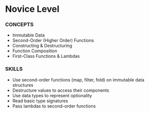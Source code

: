 # Novice Level

### CONCEPTS
* Immutable Data
* Second-Order (Higher Order) Functions
* Constructing & Destructuring
* Function Composition
* First-Class Functions & Lambdas

### SKILLS
* Use second-order functions (map, filter, fold) on immutable data structures
* Destructure values to access their components
* Use data types to represent optionality
* Read basic type signatures
* Pass lambdas to second-order functions